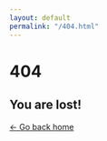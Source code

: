 ```yaml
---
layout: default
permalink: "/404.html"
---
```


<div class="min-h-screen flex flex-col items-center justify-center text-center px-4">
  <h1 class="text-6xl font-bold text-gray-800 dark:text-gray-200 mb-4">404</h1>
  <h2 class="text-3xl font-semibold text-gray-700 dark:text-gray-300 mb-6">You are lost!</h2>
  <a href="{{ '/' | relative_url }}" class="text-xl text-gray-600 dark:text-gray-400 hover:text-black dark:hover:text-white">
    ← Go back home
  </a>
</div>